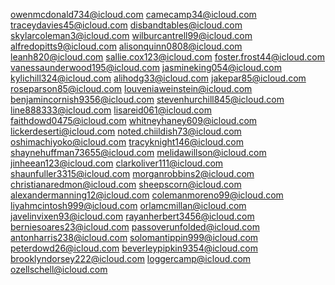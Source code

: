 owenmcdonald734@icloud.com
camecamp34@icloud.com
traceydavies45@icloud.com
disbandtables@icloud.com
skylarcoleman3@icloud.com
wilburcantrell99@icloud.com
alfredopitts9@icloud.com
alisonquinn0808@icloud.com
leanh820@icloud.com
sallie.cox123@icloud.com
foster.frost44@icloud.com
vanessaunderwood195@icloud.com
jasmineking054@icloud.com
kylichill324@icloud.com
alihodg33@icloud.com
jakepar85@icloud.com
roseparson85@icloud.com
louveniaweinstein@icloud.com
benjamincornish9356@icloud.com
stevenhurchill845@icloud.com
line888333@icloud.com
lisareid061@icloud.com
faithdowd0475@icloud.com
whitneyhaney609@icloud.com
lickerdeserti@icloud.com
noted.chiildish73@icloud.com
oshimachiyoko@icloud.com
tracyknight146@icloud.com
shaynehuffman73655@icloud.com
melidawillson@icloud.com
jinheean123@icloud.com
clarkoliver111@icloud.com
shaunfuller3315@icloud.com
morganrobbins2@icloud.com
christianaredmon@icloud.com
sheepscorn@icloud.com
alexandermanning12@icloud.com
colemanmoreno99@icloud.com
liyahmcintosh999@icloud.com
orlamcmillan@icloud.com
javelinvixen93@icloud.com
rayanherbert3456@icloud.com
berniesoares23@icloud.com
passoverunfolded@icloud.com
antonharris238@icloud.com
solomantippin999@icloud.com
peterdowd26@icloud.com
beverleypipkin9354@icloud.com
brooklyndorsey222@icloud.com
loggercamp@icloud.com
ozellschell@icloud.com
